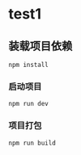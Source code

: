 # test1

## 装载项目依赖
```
npm install
```

### 启动项目
```
npm run dev
```

### 项目打包
```
npm run build
```
